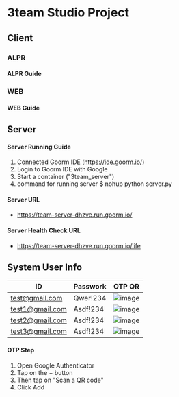 # 3team Studio Project

## Client
### ALPR
#### ALPR Guide

### WEB
#### WEB Guide


## Server
#### Server Running Guide
1. Connected Goorm IDE (https://ide.goorm.io/)
2. Login to Goorm IDE with Google
3. Start a container ("3team_server")
4. command for running server 
   $ nohup python server.py

#### Server URL
- https://team-server-dhzve.run.goorm.io/

#### Server Health Check URL
- https://team-server-dhzve.run.goorm.io/life

## System User Info
|ID|Passwork|OTP QR|
|------|----|------|
|test@gmail.com|Qwer!234|![image](https://user-images.githubusercontent.com/107097019/177063393-d32a379a-a696-448b-be66-fed9e73f1bf3.png)|
|test1@gmail.com|Asdf!234|![image](https://user-images.githubusercontent.com/107097019/177063603-66035f8a-3417-4078-9ba9-001107d4c804.png)|
|test2@gmail.com|Asdf!234|![image](https://user-images.githubusercontent.com/107097019/177063622-48a436f6-a637-4b32-973f-fb7a6d1011d5.png)|
|test3@gmail.com|Asdf!234|![image](https://user-images.githubusercontent.com/107097019/177063649-71560ce5-1fc6-4f9f-a7d1-6661f0e2fc03.png)|

#### OTP Step
1. Open Google Authenticator
2. Tap on the + button
3. Then tap on "Scan a QR code"
4. Click Add
